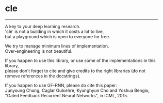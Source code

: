 # cle
---
A key to your deep learning research.<br>
'cle' is not a building in which it costs a lot to live,<br>
but a playground which is open to everyone for free.

We try to manage minimum lines of implementation.<br>
Over-engineering is not beautiful.

If you happen to use this library, or use some of the implementations in this library,<br>
please don't forget to cite and give credits to the right libraries (do not remove references in the docstrings).

If you happen to use GF-RNN, please do cite this paper:<br>
Junyoung Chung, Caglar Gulcehre, Kyunghyun Cho and Yoshua Bengio, "Gated Feedback Recurrent Neural Networks", in ICML, 2015.
